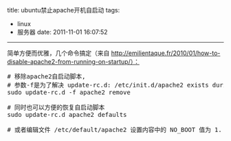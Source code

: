 title: ubuntu禁止apache开机自启动
tags:
  - linux
  - 服务器
date: 2011-11-01 16:07:52
---

简单方便而优雅，几个命令搞定（来自 http://emilientaque.fr/2010/01/how-to-disable-apache2-from-running-on-startup/）：

<pre class="brush:shell">
# 移除apache2自启动脚本,
# 参数-f是为了解决 update-rc.d: /etc/init.d/apache2 exists during rc.d purge的问题
sudo update-rc.d -f apache2 remove

# 同时也可以方便的恢复自启动脚本
sudo update-rc.d apache2 defaults

# 或者编辑文件 /etc/default/apache2 设置内容中的 NO_BOOT 值为 1.</pre>